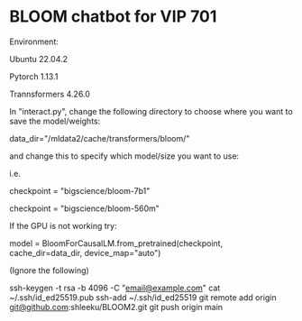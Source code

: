 # BLOOM chatbot for VIP 701 

Environment:

Ubuntu 22.04.2

Pytorch 1.13.1

Trannsformers 4.26.0


In "interact.py", change the following directory to choose where you want to save the model/weights:

data_dir="/mldata2/cache/transformers/bloom/"

and change this to specify which model/size you want to use:

i.e.

checkpoint = "bigscience/bloom-7b1"

checkpoint = "bigscience/bloom-560m"

If the GPU is not working try:

model = BloomForCausalLM.from_pretrained(checkpoint, cache_dir=data_dir, device_map="auto")


(Ignore the following)

ssh-keygen -t rsa -b 4096 -C "email@example.com"
cat ~/.ssh/id_ed25519.pub
ssh-add ~/.ssh/id_ed25519
git remote add origin git@github.com:shleeku/BLOOM2.git
git push origin main
